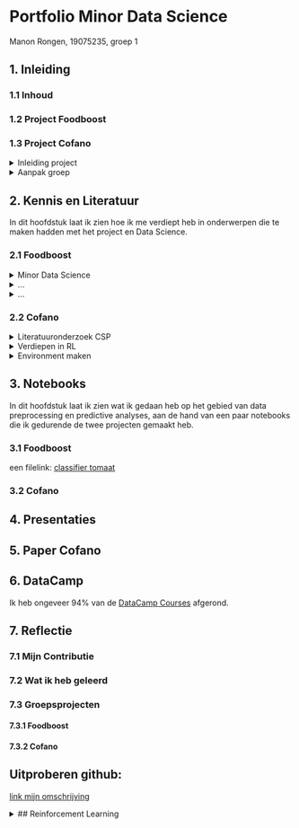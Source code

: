 # Portfolio Minor Data Science

Manon Rongen,
19075235,
groep 1

## 1. Inleiding
### 1.1 Inhoud

### 1.2 Project Foodboost

### 1.3 Project Cofano
<details>
  <summary>Inleiding project</summary>
  Dit project gaat over het optimaliseren van de processen bij containerterminals. Als schepen lang aan de kade liggen voor het in en uitladen van containers kost dit meer geld en dus wil het bedrijf Cofano dit zo snel mogelijk doen. Zij willen dat het vinden van een optimale aanpak geautomatiseerd wordt. Daar gaan wij ons mee bezig houden.
</details>

<details>
  <summary>Aanpak groep</summary>
  Wij hebben de 2 laatste periodes aan dit project gewerkt (8 weken).
  Toen wij startten besloten we maar een klein deel van het probleem aan te pakken. Namelijk de indeling op de kade, zonder rekening te houden met de volgorde van de containers die binnen komen. We maken de indeling dus zo, dat deze optimaal is voor schepen die ze op komen halen. Tijdens de eerste presentatie van dit project had ik (want ik zou presenteren) geprobeerd ons doel te verwoorden: "Het vinden van een indeling van containers in de terminal, zo dat de tijd dat de zeevaartschepen aan de kade liggen minimaal is." Zo zijn we later met de hele groep tot de volgende onderzoeksvraag gekomen: "...?"
   ...
</details>

## 2. Kennis en Literatuur
In dit hoofdstuk laat ik zien hoe ik me verdiept heb in onderwerpen die te maken hadden met het project en Data Science.

### 2.1 Foodboost
<details>
  <summary>Minor Data Science</summary>
    In deze eerste periode van de minor heb ik gewerkt aan **DataCamp Courses**, ben ik bij de **Lectures over Data Science** aanwezig geweest en heb ik in NoteBooks geexpirimenteerd met het maken van Simpele Modellen. Zo ben ik me gaan verdiepen in Data Science en heb ik ook veel geleerd over Classification modellen, wat hetgene is dat we voor dit project nodig zouden hebben.
</details>

<details>
  <summary>...</summary>
    ....
</details>

<details>
  <summary>...</summary>
    ....
</details>

### 2.2 Cofano
<details>
  <summary>Literatuuronderzoek CSP</summary>  
  In de eerste week heb ik Literatuuronderzoek gedaan en best wat papers gelezen over Het Container Stacking Problem, want ik kwam er achter dat dit redelijk leek op het probleem waar wij mee bezig zijn. Het gaat daar ook om terminalprocessen optimaliseren, zo dat schepen niet lang aan de kade hoeven te wachten. Er zijn veel verschillende kanten van dit probleem en ik heb meerdere papers gelezen die net anders het probleem aanpakte. Ik heb in [dit](link) document een samenvattingetje voor mezelf gemaakt van papers die ik nuttig vond (papers die ik minder relvant vond heb ik maar heel kort omschreven).
  Dit zijn de Linkjes naar de artikelen die ik in het document omschrijf:
  [1](link)
  [2](link)
  ...
</details>

<details>
  <summary>Verdiepen in RL</summary>
    We hadden bij andere groepen al gehoord dat zij Reinforcement Learning (RL) gebruikte toen wij begonnen aan het project. Jeroen had ons tijdens een van de eerste gesprekken ook RL uitgelegd en verteld waarom het handig was dit te gebruiken.
</details>

<details>
  <summary>Environment maken</summary>
    ...
  
  Met de volgende video heb ik geleerd hoe ik een eigen environment moet bouwen: [video](link). Ik heb het derde project uit deze video mee gedaan en stap voor stap geprobeerd te begrijpen wat er precies gebeurd. Dat voorbeeld is te zien in dit [Notebook](link) en mijn [aantekeningen](link).
  
  Vervolgens gingen we allemaal aan de slag met het maken van een environment met ons probleem. Ik heb toen Jesse uit de andere groep gevraagd om ons een keer te helpen en die heeft toen nog wat tips gegeven, waarmee ik tot [deze environment code](link) voor een 3 bij 3 grid kwam. Later is dit nog wat uitgebreid en verbeterd, maar het werkte nu wel.
</details>


## 3. Notebooks
In dit hoofdstuk laat ik zien wat ik gedaan heb op het gebied van data preprocessing en predictive analyses, aan de hand van een paar notebooks die ik gedurende de twee projecten gemaakt heb.

### 3.1 Foodboost
een filelink:
[classifier tomaat](https://github.com/ManonRongen/Portfolio-Minor-Data-Science/blob/main/P_Classifier_Tomaat_Foodboost%20(1).ipynb)

### 3.2 Cofano


## 4. Presentaties

## 5. Paper Cofano

## 6. DataCamp
Ik heb ongeveer 94% van de [DataCamp Courses]() afgerond.

## 7. Reflectie
### 7.1 Mijn Contributie

### 7.2 Wat ik heb geleerd

### 7.3 Groepsprojecten
#### 7.3.1 Foodboost
#### 7.3.2 Cofano

## Uitproberen github:

[link mijn omschrijving](https://github.com/ManonRongen/Portfolio-Minor-Data-Science/blob/main/Literatuuronderzoek%20Manon%20Rongen)

<details>
  <summary>## Reinforcement Learning</summary>
  
  ### RL bron
  ...
  
</details>
